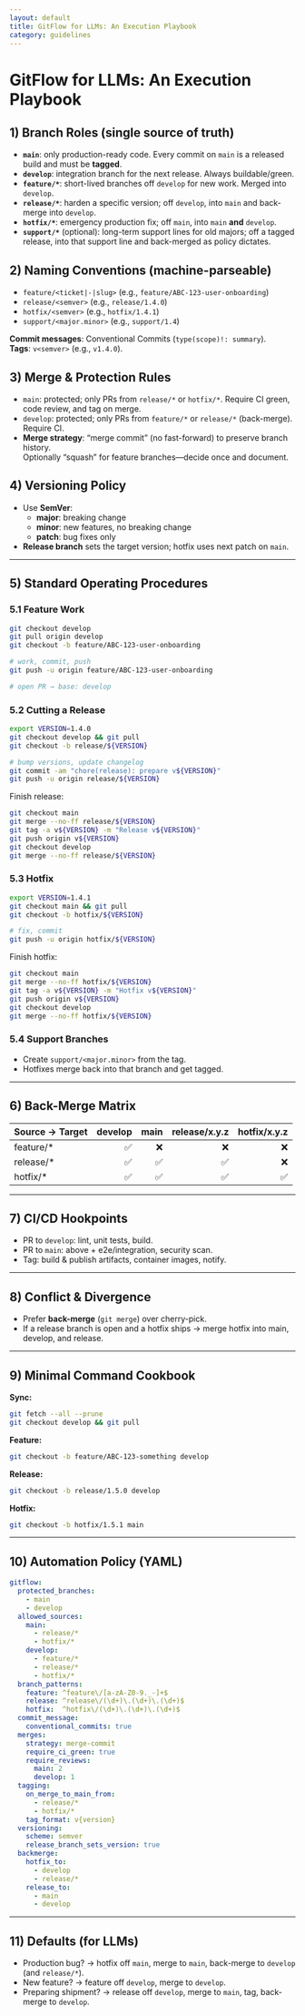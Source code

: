 ```yaml
---
layout: default
title: GitFlow for LLMs: An Execution Playbook
category: guidelines
---
```


# GitFlow for LLMs: An Execution Playbook

## 1) Branch Roles (single source of truth)
- **`main`**: only production-ready code. Every commit on `main` is a released build and must be **tagged**.
- **`develop`**: integration branch for the next release. Always buildable/green.
- **`feature/*`**: short-lived branches off `develop` for new work. Merged into `develop`.
- **`release/*`**: harden a specific version; off `develop`, into `main` and back-merge into `develop`.
- **`hotfix/*`**: emergency production fix; off `main`, into `main` **and** `develop`.
- **`support/*`** (optional): long-term support lines for old majors; off a tagged release, into that support line and back-merged as policy dictates.

## 2) Naming Conventions (machine-parseable)
- `feature/<ticket|-|slug>` (e.g., `feature/ABC-123-user-onboarding`)
- `release/<semver>` (e.g., `release/1.4.0`)
- `hotfix/<semver>` (e.g., `hotfix/1.4.1`)
- `support/<major.minor>` (e.g., `support/1.4`)

**Commit messages**: Conventional Commits (`type(scope)!: summary`).  
**Tags**: `v<semver>` (e.g., `v1.4.0`).

## 3) Merge & Protection Rules
- `main`: protected; only PRs from `release/*` or `hotfix/*`. Require CI green, code review, and tag on merge.
- `develop`: protected; only PRs from `feature/*` or `release/*` (back-merge). Require CI.
- **Merge strategy**: “merge commit” (no fast-forward) to preserve branch history.  
  Optionally “squash” for feature branches—decide once and document.

## 4) Versioning Policy
- Use **SemVer**:
  - **major**: breaking change
  - **minor**: new features, no breaking change
  - **patch**: bug fixes only
- **Release branch** sets the target version; hotfix uses next patch on `main`.

---

## 5) Standard Operating Procedures

### 5.1 Feature Work
```bash
git checkout develop
git pull origin develop
git checkout -b feature/ABC-123-user-onboarding

# work, commit, push
git push -u origin feature/ABC-123-user-onboarding

# open PR → base: develop
```

### 5.2 Cutting a Release
```bash
export VERSION=1.4.0
git checkout develop && git pull
git checkout -b release/${VERSION}

# bump versions, update changelog
git commit -am "chore(release): prepare v${VERSION}"
git push -u origin release/${VERSION}
```

Finish release:
```bash
git checkout main
git merge --no-ff release/${VERSION}
git tag -a v${VERSION} -m "Release v${VERSION}"
git push origin v${VERSION}
git checkout develop
git merge --no-ff release/${VERSION}
```

### 5.3 Hotfix
```bash
export VERSION=1.4.1
git checkout main && git pull
git checkout -b hotfix/${VERSION}

# fix, commit
git push -u origin hotfix/${VERSION}
```

Finish hotfix:
```bash
git checkout main
git merge --no-ff hotfix/${VERSION}
git tag -a v${VERSION} -m "Hotfix v${VERSION}"
git push origin v${VERSION}
git checkout develop
git merge --no-ff hotfix/${VERSION}
```

### 5.4 Support Branches
- Create `support/<major.minor>` from the tag.
- Hotfixes merge back into that branch and get tagged.

---

## 6) Back-Merge Matrix

| Source → Target | develop | main | release/x.y.z | hotfix/x.y.z |
|---|---:|---:|---:|---:|
| feature/*       | ✅ | ❌ | ❌ | ❌ |
| release/*       | ✅ | ✅ | ✅ | ❌ |
| hotfix/*        | ✅ | ✅ | ✅ | ✅ |

---

## 7) CI/CD Hookpoints
- PR to `develop`: lint, unit tests, build.
- PR to `main`: above + e2e/integration, security scan.
- Tag: build & publish artifacts, container images, notify.

---

## 8) Conflict & Divergence
- Prefer **back-merge** (`git merge`) over cherry-pick.
- If a release branch is open and a hotfix ships → merge hotfix into main, develop, and release.

---

## 9) Minimal Command Cookbook

**Sync:**
```bash
git fetch --all --prune
git checkout develop && git pull
```

**Feature:**
```bash
git checkout -b feature/ABC-123-something develop
```

**Release:**
```bash
git checkout -b release/1.5.0 develop
```

**Hotfix:**
```bash
git checkout -b hotfix/1.5.1 main
```

---

## 10) Automation Policy (YAML)
```yaml
gitflow:
  protected_branches:
    - main
    - develop
  allowed_sources:
    main:
      - release/*
      - hotfix/*
    develop:
      - feature/*
      - release/*
      - hotfix/*
  branch_patterns:
    feature: ^feature\/[a-zA-Z0-9._-]+$
    release: ^release\/(\d+)\.(\d+)\.(\d+)$
    hotfix:  ^hotfix\/(\d+)\.(\d+)\.(\d+)$
  commit_message:
    conventional_commits: true
  merges:
    strategy: merge-commit
    require_ci_green: true
    require_reviews:
      main: 2
      develop: 1
  tagging:
    on_merge_to_main_from:
      - release/*
      - hotfix/*
    tag_format: v{version}
  versioning:
    scheme: semver
    release_branch_sets_version: true
  backmerge:
    hotfix_to:
      - develop
      - release/*
    release_to:
      - main
      - develop
```

---

## 11) Defaults (for LLMs)
- Production bug? → hotfix off `main`, merge to `main`, back-merge to `develop` (and `release/*`).
- New feature? → feature off `develop`, merge to `develop`.
- Preparing shipment? → release off `develop`, merge to `main`, tag, back-merge to `develop`.
